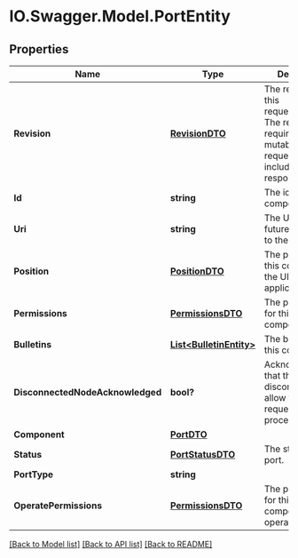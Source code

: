 # IO.Swagger.Model.PortEntity
## Properties

Name | Type | Description | Notes
------------ | ------------- | ------------- | -------------
**Revision** | [**RevisionDTO**](RevisionDTO.md) | The revision for this request/response. The revision is required for any mutable flow requests and is included in all responses. | [optional] 
**Id** | **string** | The id of the component. | [optional] 
**Uri** | **string** | The URI for futures requests to the component. | [optional] 
**Position** | [**PositionDTO**](PositionDTO.md) | The position of this component in the UI if applicable. | [optional] 
**Permissions** | [**PermissionsDTO**](PermissionsDTO.md) | The permissions for this component. | [optional] 
**Bulletins** | [**List&lt;BulletinEntity&gt;**](BulletinEntity.md) | The bulletins for this component. | [optional] 
**DisconnectedNodeAcknowledged** | **bool?** | Acknowledges that this node is disconnected to allow for mutable requests to proceed. | [optional] 
**Component** | [**PortDTO**](PortDTO.md) |  | [optional] 
**Status** | [**PortStatusDTO**](PortStatusDTO.md) | The status of the port. | [optional] 
**PortType** | **string** |  | [optional] 
**OperatePermissions** | [**PermissionsDTO**](PermissionsDTO.md) | The permissions for this component operations. | [optional] 

[[Back to Model list]](../README.md#documentation-for-models) [[Back to API list]](../README.md#documentation-for-api-endpoints) [[Back to README]](../README.md)

